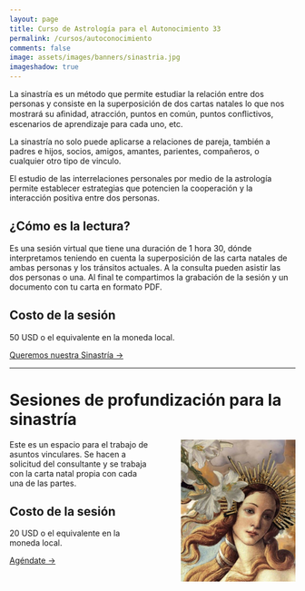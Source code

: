 ```yaml
---
layout: page
title: Curso de Astrología para el Autonocimiento 33
permalink: /cursos/autoconocimiento
comments: false
image: assets/images/banners/sinastria.jpg
imageshadow: true
---
```


La sinastría es un método que permite estudiar la relación entre dos personas y consiste en la superposición de dos cartas natales lo que nos mostrará su aﬁnidad, atracción, puntos en común, puntos conﬂictivos, escenarios de aprendizaje para cada uno, etc.

La sinastría no solo puede aplicarse a relaciones de pareja, también a padres e hijos, socios, amigos, amantes, parientes, compañeros, o cualquier otro tipo de vinculo.

El estudio de las interrelaciones personales por medio de la astrología permite establecer
estrategias que potencien la cooperación y la interacción positiva entre dos personas.

## ¿Cómo es la lectura?

Es una sesión virtual que tiene una duración de 1 hora 30, dónde interpretamos teniendo en cuenta la superposición de las carta natales de ambas personas y los tránsitos actuales. A la consulta pueden asistir las dos personas o una. Al final te compartimos la grabación de la sesión y un documento con tu carta en formato PDF.

## Costo de la sesión

50 USD o el equivalente en la moneda local.


<a target="_blank" href="https://docs.google.com/forms/d/e/1FAIpQLSc93qRPjPDShA3dqWU6YXi5nqhko4lcpTrCeAib_yX0lK6r2w/viewform?usp=sf_link" class="btn btn-astro"> Queremos nuestra Sinastría &rarr;</a>

<hr>

# Sesiones de profundización para la sinastría

<img src='/assets/images/venus.jpg' style='float:right; width: 40%; padding: 0 0 0 4em;' />

Este es un espacio para el trabajo de asuntos vinculares. Se hacen a solicitud del consultante y se trabaja con la carta natal propia con cada una de las partes.

## Costo de la sesión

20 USD o el equivalente en la moneda local.

<a target="_blank" href="https://cal.com/lina-astrologia-social/sesion-de-profundizacion" class="btn btn-astro">Agéndate &rarr;</a>
